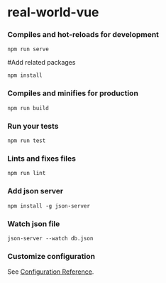# real-world-vue

### Compiles and hot-reloads for development
```
npm run serve
```

#Add related packages
```
npm install
```

### Compiles and minifies for production
```
npm run build
```

### Run your tests
```
npm run test
```

### Lints and fixes files
```
npm run lint
```

### Add json server
```
npm install -g json-server
```

### Watch json file
```
json-server --watch db.json
```

### Customize configuration
See [Configuration Reference](https://cli.vuejs.org/config/).
